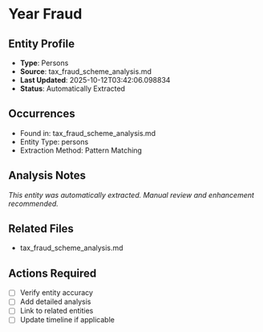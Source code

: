 # Year Fraud

## Entity Profile
- **Type**: Persons
- **Source**: tax_fraud_scheme_analysis.md
- **Last Updated**: 2025-10-12T03:42:06.098834
- **Status**: Automatically Extracted

## Occurrences
- Found in: tax_fraud_scheme_analysis.md
- Entity Type: persons
- Extraction Method: Pattern Matching

## Analysis Notes
*This entity was automatically extracted. Manual review and enhancement recommended.*

## Related Files
- tax_fraud_scheme_analysis.md

## Actions Required
- [ ] Verify entity accuracy
- [ ] Add detailed analysis
- [ ] Link to related entities
- [ ] Update timeline if applicable
